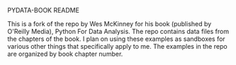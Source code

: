 PYDATA-BOOK README

This is a fork of the repo by Wes McKinney for his book (published by O'Reilly Media), Python For Data Analysis.
The repo contains data files from the chapters of the book.
I plan on using these examples as sandboxes for various other things that specifically apply to me.
The examples in the repo are organized by book chapter number.